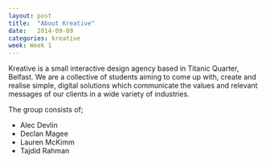 ```yaml
---
layout: post
title:  "About Kreative"
date:   2014-09-09
categories: kreative
week: Week 1
---
```


Kreative is a small interactive design agency based in Titanic Quarter, Belfast. We are a collective of students aiming to come up with, create and realise simple, digital solutions which communicate the values and relevant messages of our clients in a wide variety of industries.

The group consists of;

- Alec Devlin
- Declan Magee
- Lauren McKimm
- Tajdid Rahman